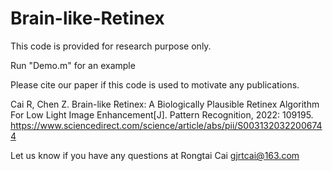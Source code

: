 # Brain-like-Retinex
This code is provided for research purpose only.

Run "Demo.m" for an example

Please cite our paper if this code is used to motivate any publications.

Cai R, Chen Z. Brain-like Retinex: A Biologically Plausible Retinex Algorithm For Low Light Image Enhancement[J]. Pattern Recognition, 2022: 109195. https://www.sciencedirect.com/science/article/abs/pii/S0031320322006744

Let us know if you have any questions at Rongtai Cai gjrtcai@163.com
